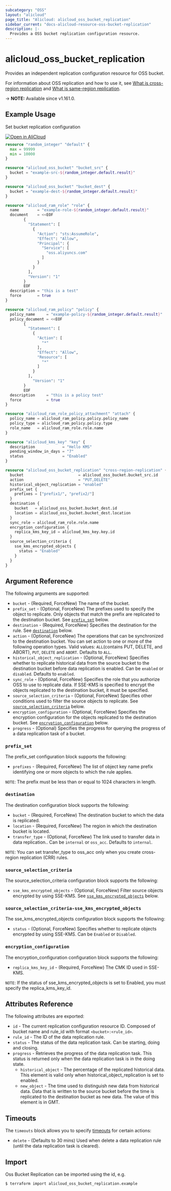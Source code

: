 ```yaml
---
subcategory: "OSS"
layout: "alicloud"
page_title: "Alicloud: alicloud_oss_bucket_replication"
sidebar_current: "docs-alicloud-resource-oss-bucket-replication"
description: |-
  Provides a OSS bucket replication configuration resource.
---
```


# alicloud_oss_bucket_replication

Provides an independent replication configuration resource for OSS bucket.

For information about OSS replication and how to use it, see [What is cross-region replication](https://www.alibabacloud.com/help/doc-detail/31864.html) and [What is same-region replication](https://www.alibabacloud.com/help/doc-detail/254865.html).

-> **NOTE:** Available since v1.161.0.

## Example Usage

Set bucket replication configuration

<div style="display: block;margin-bottom: 40px;"><div class="oics-button" style="float: right;position: absolute;margin-bottom: 10px;">
  <a href="https://api.aliyun.com/terraform?resource=alicloud_oss_bucket_replication&exampleId=064a8772-d0d7-d8be-a92e-d62443ea11cc1ae7f652&activeTab=example&spm=docs.r.oss_bucket_replication.0.064a8772d0&intl_lang=EN_US" target="_blank">
    <img alt="Open in AliCloud" src="https://img.alicdn.com/imgextra/i1/O1CN01hjjqXv1uYUlY56FyX_!!6000000006049-55-tps-254-36.svg" style="max-height: 44px; max-width: 100%;">
  </a>
</div></div>

```terraform
resource "random_integer" "default" {
  max = 99999
  min = 10000
}

resource "alicloud_oss_bucket" "bucket_src" {
  bucket = "example-src-${random_integer.default.result}"
}

resource "alicloud_oss_bucket" "bucket_dest" {
  bucket = "example-dest-${random_integer.default.result}"
}

resource "alicloud_ram_role" "role" {
  name        = "example-role-${random_integer.default.result}"
  document    = <<EOF
		{
		  "Statement": [
			{
			  "Action": "sts:AssumeRole",
			  "Effect": "Allow",
			  "Principal": {
				"Service": [
				  "oss.aliyuncs.com"
				]
			  }
			}
		  ],
		  "Version": "1"
		}
	  	EOF
  description = "this is a test"
  force       = true
}

resource "alicloud_ram_policy" "policy" {
  policy_name     = "example-policy-${random_integer.default.result}"
  policy_document = <<EOF
		{
		  "Statement": [
			{
			  "Action": [
				"*"
			  ],
			  "Effect": "Allow",
			  "Resource": [
				"*"
			  ]
			}
		  ],
			"Version": "1"
		}
		EOF
  description     = "this is a policy test"
  force           = true
}

resource "alicloud_ram_role_policy_attachment" "attach" {
  policy_name = alicloud_ram_policy.policy.policy_name
  policy_type = alicloud_ram_policy.policy.type
  role_name   = alicloud_ram_role.role.name
}

resource "alicloud_kms_key" "key" {
  description            = "Hello KMS"
  pending_window_in_days = "7"
  status                 = "Enabled"
}

resource "alicloud_oss_bucket_replication" "cross-region-replication" {
  bucket                        = alicloud_oss_bucket.bucket_src.id
  action                        = "PUT,DELETE"
  historical_object_replication = "enabled"
  prefix_set {
    prefixes = ["prefix1/", "prefix2/"]
  }
  destination {
    bucket   = alicloud_oss_bucket.bucket_dest.id
    location = alicloud_oss_bucket.bucket_dest.location
  }
  sync_role = alicloud_ram_role.role.name
  encryption_configuration {
    replica_kms_key_id = alicloud_kms_key.key.id
  }
  source_selection_criteria {
    sse_kms_encrypted_objects {
      status = "Enabled"
    }
  }
}
```

## Argument Reference

The following arguments are supported:

* `bucket` - (Required, ForceNew) The name of the bucket.
* `prefix_set` - (Optional, ForceNew) The prefixes used to specify the object to replicate. Only objects that match the prefix are replicated to the destination bucket. See [`prefix_set`](#prefix_set) below.
* `destination` - (Required, ForceNew) Specifies the destination for the rule. See [`destination`](#destination) below.
* `action` - (Optional, ForceNew) The operations that can be synchronized to the destination bucket. You can set action to one or more of the following operation types. Valid values: `ALL`(contains PUT, DELETE, and ABORT), `PUT`, `DELETE` and `ABORT`. Defaults to `ALL`.    
* `historical_object_replication` - (Optional, ForceNew) Specifies whether to replicate historical data from the source bucket to the destination bucket before data replication is enabled. Can be `enabled` or `disabled`. Defaults to `enabled`.
* `sync_role` - (Optional, ForceNew) Specifies the role that you authorize OSS to use to replicate data. If SSE-KMS is specified to encrypt the objects replicated to the destination bucket, it must be specified.
* `source_selection_criteria` - (Optional, ForceNew) Specifies other conditions used to filter the source objects to replicate. See [`source_selection_criteria`](#source_selection_criteria) below.
* `encryption_configuration` - (Optional, ForceNew) Specifies the encryption configuration for the objects replicated to the destination bucket. See [`encryption_configuration`](#encryption_configuration) below.
* `progress` - (Optional) Specifies the progress for querying the progress of a data replication task of a bucket.


### `prefix_set`

The prefix_set configuration block supports the following:

* `prefixes` - (Required, ForceNew) The list of object key name prefix identifying one or more objects to which the rule applies.

`NOTE`: The prefix must be less than or equal to 1024 characters in length.

### `destination`

The destination configuration block supports the following:

* `bucket` - (Required, ForceNew) The destination bucket to which the data is replicated.
* `location` - (Required, ForceNew) The region in which the destination bucket is located.
* `transfer_type` - (Optional, ForceNew) The link used to transfer data in data replication.. Can be `internal` or `oss_acc`. Defaults to `internal`.

`NOTE`: You can set transfer_type to oss_acc only when you create cross-region replication (CRR) rules.

### `source_selection_criteria`

The source_selection_criteria configuration block supports the following:

* `sse_kms_encrypted_objects` - (Optional, ForceNew) Filter source objects encrypted by using SSE-KMS. See [`sse_kms_encrypted_objects`](#source_selection_criteria-sse_kms_encrypted_objects) below.

### `source_selection_criteria-sse_kms_encrypted_objects`

The sse_kms_encrypted_objects configuration block supports the following:

* `status` - (Optional, ForceNew) Specifies whether to replicate objects encrypted by using SSE-KMS. Can be `Enabled` or `Disabled`.

### `encryption_configuration`

The encryption_configuration configuration block supports the following:

* `replica_kms_key_id` - (Required, ForceNew) The CMK ID used in SSE-KMS.

`NOTE`: If the status of sse_kms_encrypted_objects is set to Enabled, you must specify the replica_kms_key_id.

## Attributes Reference

The following attributes are exported:

* `id` - The current replication configuration resource ID. Composed of bucket name and rule_id with format `<bucket>:<rule_id>`.
* `rule_id` - The ID of the data replication rule.
* `status` - The status of the data replication task. Can be starting, doing and closing.
* `progress` - Retrieves the progress of the data replication task. This status is returned only when the data replication task is in the doing state.
    * `historical_object` - The percentage of the replicated historical data. This element is valid only when historical_object_replication is set to enabled.
    * `new_object` - The time used to distinguish new data from historical data. Data that is written to the source bucket before the time is replicated to the destination bucket as new data. The value of this element is in GMT.

## Timeouts

The `timeouts` block allows you to specify [timeouts](https://developer.hashicorp.com/terraform/language/resources/syntax#operation-timeouts) for certain actions:

* `delete` - (Defaults to 30 mins) Used when delete a data replication rule (until the data replication task is cleared).

## Import

Oss Bucket Replication can be imported using the id, e.g.

```shell
$ terraform import alicloud_oss_bucket_replication.example
```
